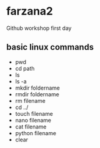 # farzana2
Github workshop first day
## basic linux commands
- pwd
- cd path
- ls
- ls -a
- mkdir foldername
- rmdir foldername
- rm filename
- cd ../
- touch filename
- nano filename
- cat filename
- python filename
- clear
